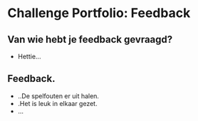# Challenge Portfolio: Feedback

##  Van wie hebt je feedback gevraagd?  
- Hettie...

## Feedback.

- ..De spelfouten er uit halen.
- .Het is leuk in elkaar gezet.
- ...